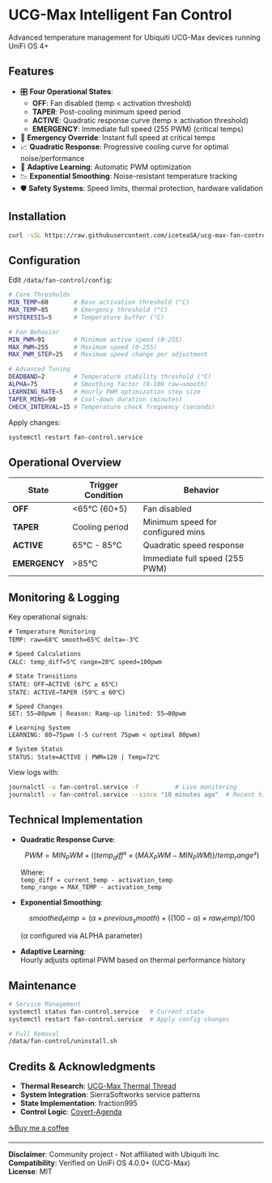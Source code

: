 # UCG-Max Intelligent Fan Control

Advanced temperature management for Ubiquiti UCG-Max devices running UniFi OS 4+

## Features
- 🎛️ **Four Operational States**: 
  - **OFF**: Fan disabled (temp < activation threshold)
  - **TAPER**: Post-cooling minimum speed period
  - **ACTIVE**: Quadratic response curve (temp ≥ activation threshold)
  - **EMERGENCY**: Immediate full speed (255 PWM) (critical temps)
- 🚨 **Emergency Override**: Instant full speed at critical temps
- 📈 **Quadratic Response**: Progressive cooling curve for optimal noise/performance
- 🧠 **Adaptive Learning**: Automatic PWM optimization
- 📉 **Exponential Smoothing**: Noise-resistant temperature tracking
- 🛡️ **Safety Systems**: Speed limits, thermal protection, hardware validation

## Installation
```bash
curl -sSL https://raw.githubusercontent.com/iceteaSA/ucg-max-fan-control/main/install.sh | sh
```

## Configuration
Edit `/data/fan-control/config`:
```bash
# Core Thresholds
MIN_TEMP=60       # Base activation threshold (°C)
MAX_TEMP=85       # Emergency threshold (°C)
HYSTERESIS=5      # Temperature buffer (°C)

# Fan Behavior
MIN_PWM=91        # Minimum active speed (0-255)
MAX_PWM=255       # Maximum speed (0-255)
MAX_PWM_STEP=25   # Maximum speed change per adjustment

# Advanced Tuning
DEADBAND=2        # Temperature stability threshold (°C)
ALPHA=75          # Smoothing factor (0-100 raw→smooth)
LEARNING_RATE=5   # Hourly PWM optimization step size
TAPER_MINS=90     # Cool-down duration (minutes)
CHECK_INTERVAL=15 # Temperature check frequency (seconds)
```

Apply changes:
```bash
systemctl restart fan-control.service
```

## Operational Overview
| State       | Trigger Condition          | Behavior                          |
|-------------|----------------------------|-----------------------------------|
| **OFF**     | <65°C (60+5)               | Fan disabled                      |
| **TAPER**   | Cooling period             | Minimum speed for configured mins |
| **ACTIVE**  | 65°C - 85°C                | Quadratic speed response          |
| **EMERGENCY**| >85°C                     | Immediate full speed (255 PWM)    |

## Monitoring & Logging
Key operational signals:
```log
# Temperature Monitoring
TEMP: raw=68℃ smooth=65℃ delta=-3℃

# Speed Calculations
CALC: temp_diff=5℃ range=20℃ speed=100pwm

# State Transitions
STATE: OFF→ACTIVE (67℃ ≥ 65℃)
STATE: ACTIVE→TAPER (59℃ ≤ 60℃)

# Speed Changes
SET: 55→80pwm | Reason: Ramp-up limited: 55→80pwm

# Learning System
LEARNING: 80→75pwm (-5 current 75pwm < optimal 80pwm)

# System Status
STATUS: State=ACTIVE | PWM=120 | Temp=72℃
```

View logs with:
```bash
journalctl -u fan-control.service -f          # Live monitoring
journalctl -u fan-control.service --since "10 minutes ago"  # Recent history
```

## Technical Implementation
- **Quadratic Response Curve**:
  ```math
  PWM = MIN_PWM + ((temp_diff² × (MAX_PWM - MIN_PWM)) / temp_range²)
  ```
  Where:  
  `temp_diff = current_temp - activation_temp`  
  `temp_range = MAX_TEMP - activation_temp`

- **Exponential Smoothing**:
  ```math
  smoothed_temp = (α × previous_smooth) + ((100 - α) × raw_temp) / 100
  ```
  (α configured via ALPHA parameter)

- **Adaptive Learning**:  
  Hourly adjusts optimal PWM based on thermal performance history

## Maintenance
```bash
# Service Management
systemctl status fan-control.service   # Current state
systemctl restart fan-control.service  # Apply config changes

# Full Removal
/data/fan-control/uninstall.sh
```

## Credits & Acknowledgments
- **Thermal Research**: [UCG-Max Thermal Thread](https://www.reddit.com/r/Ubiquiti/comments/1fr8xyt/)
- **System Integration**: SierraSoftworks service patterns
- **State Implementation**: fraction995
- **Control Logic**: [Covert-Agenda](https://www.reddit.com/user/Covert-Agenda/)

[☕Buy me a coffee](https://ko-fi.com/H2H719VB0U)

---

**Disclaimer**: Community project - Not affiliated with Ubiquiti Inc.  
**Compatibility**: Verified on UniFi OS 4.0.0+ (UCG-Max)  
**License**: MIT
